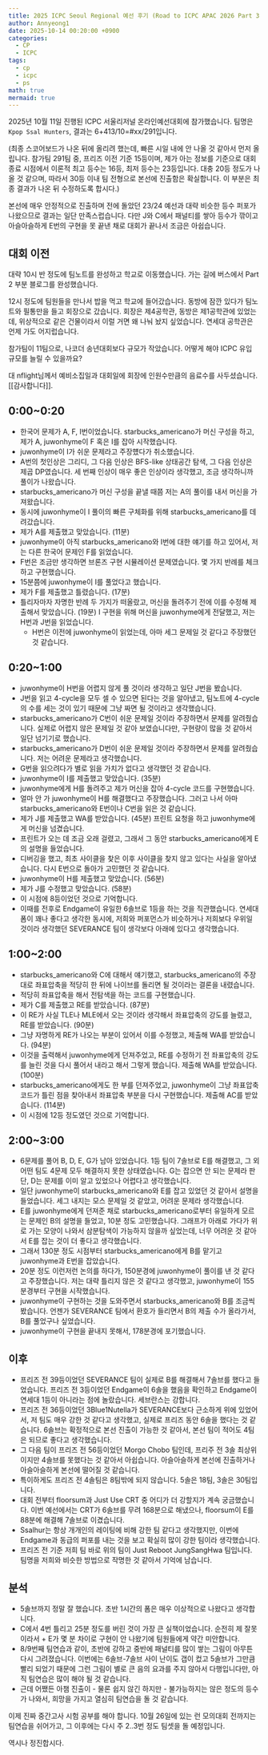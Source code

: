 ```yaml
---
title: 2025 ICPC Seoul Regional 예선 후기 (Road to ICPC APAC 2026 Part 3)
author: Annyeong1
date: 2025-10-14 00:20:00 +0900
categories:
  - CP
  - ICPC
tags:
  - cp
  - icpc
  - ps
math: true
mermaid: true
---
```

2025년 10월 11일 진행된 ICPC 서울리저널 온라인예선대회에 참가했습니다. 팀명은 `Kpop Ssal Hunters`, 결과는 6+413/10=\#xx/291입니다.

(최종 스코어보드가 나온 뒤에 올리려 했는데, 빠른 시일 내에 안 나올 것 같아서 먼저 올립니다. 참가팀 291팀 중, 프리즈 이전 기준 15등이며, 제가 아는 정보를 기준으로 대회 종료 시점에서 이론적 최고 등수는 16등, 최저 등수는 23등입니다. 대충 20등 정도가 나올 것 같으며, 따라서 30등 이내 팀 전형으로 본선에 진출함은 확실합니다. 이 부분은 최종 결과가 나온 뒤 수정하도록 합시다.)

본선에 매우 안정적으로 진출하며 전에 돌았던 23/24 예선과 대략 비슷한 등수 퍼포가 나왔으므로 결과는 일단 만족스럽습니다. 다만 J와 C에서 패널티를 쌓아 등수가 깎이고 아슬아슬하게 E번의 구현을 못 끝낸 채로 대회가 끝나서 조금은 아쉽습니다.

## 대회 이전
대략 10시 반 정도에 팀노트를 완성하고 학교로 이동했습니다. 가는 길에 버스에서 Part 2 부분 블로그를 완성했습니다.

12시 정도에 팀원들을 만나서 밥을 먹고 학교에 들어갔습니다. 동방에 잠깐 있다가 팀노트와 필통만을 들고 회장으로 갔습니다. 회장은 제4공학관, 동방은 제1공학관에 있었는데, 위상적으로 같은 건물이라서 이럴 거면 왜 나눠 놨지 싶었습니다. 연세대 공학관은 언제 가도 어지럽습니다.

참가팀이 11팀으로, 나코더 송년대회보다 규모가 작았습니다. 어떻게 해야 ICPC 유입 규모를 늘릴 수 있을까요?

대 nflight님께서 예비소집일과 대회일에 회장에 인원수만큼의 음료수를 사두셨습니다. \[\[감사합니다\]\].

## 0:00\~0:20
- 한국어 문제가 A, F, I번이었습니다. starbucks_americano가 머신 구성을 하고, 제가 A, juwonhyme이 F 혹은 I를 잡아 시작했습니다. 
- juwonhyme이 I가 쉬운 문제라고 주장헀다가 취소했습니다. 
- A번의 첫인상은 그리디, 그 다음 인상은 BFS-like 상태공간 탐색, 그 다음 인상은 제곱 DP였습니다. 세 번째 인상이 매우 좋은 인상이라 생각했고, 조금 생각하니까 풀이가 나왔습니다.
- starbucks_americano가 머신 구성을 끝낼 때쯤 저는 A의 풀이를 내서 머신을 가져왔습니다.
- 동시에 juwonhyme이 I 풀이의 빠른 구체화를 위해 starbucks_americano를 데려갔습니다.
- 제가 A를 제출했고 맞았습니다. (11분)
- juwonhyme이 아직 starbucks_americano와 I번에 대한 얘기를 하고 있어서, 저는 다른 한국어 문제인 F를 읽었습니다.
- F번은 조금만 생각하면 브론즈 구현 시뮬레이션 문제였습니다. 몇 가지 반례를 체크하고 구현했습니다.
- 15분쯤에 juwonhyme이 I를 풀었다고 했습니다.
- 제가 F를 제출했고 틀렸습니다. (17분)
- 틀리자마자 자명한 반례 두 가지가 떠올랐고, 머신을 돌려주기 전에 이를 수정해 제출해서 맞았습니다. (19분) I 구현을 위해 머신을 juwonhyme에게 전달했고, 저는 H번과 J번을 읽었습니다.
	- H번은 이전에 juwonhyme이 읽었는데, 아마 세그 문제일 것 같다고 주장했던 것 같습니다.

## 0:20\~1:00
- juwonhyme이 H번을 어렵지 않게 풀 것이라 생각하고 일단 J번을 봤습니다.
- J번을 읽고 4-cycle을 모두 셀 수 있으면 된다는 것을 알아냈고, 팀노트에 4-cycle의 수를 세는 것이 있기 때문에 그냥 짜면 될 것이라고 생각했습니다.
- starbucks_americano가 C번이 쉬운 문제일 것이라 주장하면서 문제를 알려줬습니다. 실제로 어렵지 않은 문제일 것 같아 보였습니다만, 구현량이 많을 것 같아서 일단 넘기기로 했습니다.
- starbucks_americano가 D번이 쉬운 문제일 것이라 주장하면서 문제를 알려줬습니다. 저는 어려운 문제라고 생각했습니다.
- G번을 읽으려다가 별로 읽을 가치가 없다고 생각했던 것 같습니다.
- juwonhyme이 I를 제출했고 맞았습니다. (35분)
- juwonhyme에게 H를 돌려주고 제가 머신을 잡아 4-cycle 코드를 구현했습니다.
- 얼마 안 가 juwonhyme이 H를 해결했다고 주장했습니다. 그러고 나서 아마 starbucks_americano와 E번이나 C번을 읽은 것 같습니다.
- 제가 J를 제출했고 WA를 받았습니다. (45분) 프린트 요청을 하고 juwonhyme에게 머신을 넘겼습니다.
- 프린트가 오는 데 조금 오래 걸렸고, 그래서 그 동안 starbucks_americano에게 E의 설명을 들었습니다.
- 디버깅을 했고, 최초 사이클을 찾은 이후 사이클을 찾지 않고 있다는 사실을 알아냈습니다. 다시 E번으로 돌아가 고민했던 것 같습니다.
- juwonhyme이 H를 제출했고 맞았습니다. (56분)
- 제가 J를 수정했고 맞았습니다. (58분)
- 이 시점에 8등이었던 것으로 기억합니다.
- 이때를 전후로 Endgame이 유일한 6솔브로 1등을 하는 것을 직관했습니다. 연세대 폼이 꽤나 좋다고 생각한 동시에, 저희와 퍼포먼스가 비슷하거나 저희보다 우위일 것이라 생각했던 SEVERANCE 팀이 생각보다 아래에 있다고 생각했습니다.

## 1:00\~2:00
- starbucks_americano와 C에 대해서 얘기했고, starbucks_americano의 주장대로 좌표압축을 적당히 한 뒤에 나이브를 돌리면 될 것이라는 결론을 내렸습니다.
- 적당히 좌표압축을 해서 전탐색을 하는 코드를 구현했습니다.
- 제가 C를 제출했고 RE를 받았습니다. (87분)
- 이 RE가 사실 TLE나 MLE에서 오는 것이라 생각해서 좌표압축의 강도를 늘렸고, RE를 받았습니다. (90분)
- 그냥 자명하게 RE가 나오는 부분이 있어서 이를 수정했고, 제출해 WA를 받았습니다. (94분)
- 이것을 출력해서 juwonhyme에게 던져주었고, RE를 수정하기 전 좌표압축의 강도를 늘린 것을 다시 풀어서 내라고 해서 그렇게 했습니다. 제출해 WA를 받았습니다. (100분)
- starbucks_americano에게도 한 부를 던져주었고, juwonhyme이 그냥 좌표압축 코드가 틀린 점을 찾아내서 좌표압축 부분을 다시 구현했습니다. 제출해 AC를 받았습니다. (114분)
- 이 시점에 12등 정도였던 것으로 기억합니다.

## 2:00\~3:00
- 6문제를 풀어 B, D, E, G가 남아 있었습니다. 1등 팀이 7솔브로 E를 해결했고, 그 외 어떤 팀도 4문제 모두 해결하지 못한 상태였습니다. G는 잡으면 안 되는 문제라 판단, D는 문제를 이미 알고 있었으나 어렵다고 생각했습니다.
- 일단 juwonhyme이 starbucks_americano와 E를 잡고 있었던 것 같아서 설명을 들었습니다. 세그 내지는 모스 문제일 것 같았고, 어려운 문제라 생각했습니다.
- E를 juwonhyme에게 던져준 채로 starbucks_americano로부터 유일하게 모르는 문제인 B의 설명을 들었고, 10분 정도 고민했습니다. 그래프가 아래로 가다가 위로 가는 모양이 나와서 삼분탐색이 가능하지 않을까 싶었는데, 너무 어려운 것 같아서 E를 잡는 것이 더 좋다고 생각했습니다.
- 그래서 130분 정도 시점부터 starbucks_americano에게 B를 맡기고 juwonhyme과 E번을 잡았습니다.
- 20분 정도 이런저런 논의를 하다가, 150분경에 juwonhyme이 풀이를 낸 것 같다고 주장했습니다. 저는 대략 틀리지 않은 것 같다고 생각했고, juwonhyme이 155분경부터 구현을 시작했습니다.
- juwonhyme이 구현하는 것을 도와주면서 starbucks_americano와 B를 조금씩 봤습니다. 언젠가 SEVERANCE 팀에서 환호가 들리면서 B의 제출 수가 올라가서, B를 풀었구나 싶었습니다.
- juwonhyme이 구현을 끝내지 못해서, 178분경에 포기했습니다.

## 이후
- 프리즈 전 39등이었던 SEVERANCE 팀이 실제로 B를 해결해서 7솔브를 했다고 들었습니다. 프리즈 전 3등이었던 Endgame이 6솔을 했음을 확인하고 Endgame이 연세대 1등이 아니라는 점에 놀랐습니다. 세브란스는 강합니다.
- 프리즈 전 36등이었던 3Blue1Nutella가 SEVERANCE보다 근소하게 위에 있었어서, 저 팀도 매우 강한 것 같다고 생각했고, 실제로 프리즈 동안 6솔을 했다는 것 같습니다. 6솔브는 확정적으로 본선 진출이 가능한 것 같아서, 본선 팀이 적어도 4팀은 되므로 좋다고 생각했습니다.
- 그 다음 팀이 프리즈 전 56등이었던 Morgo Chobo 팀인데, 프리주 전 3솔 최상위이지만 4솔브를 못했다는 것 같아서 아쉽습니다. 아슬아슬하게 본선에 진출하거나 아슬아슬하게 본선에 떨어질 것 같습니다.
- 특이하게도 프리즈 전 4솔팀은 8팀밖에 되지 않습니다. 5솔은 18팀, 3솔은 30팀입니다.
- 대회 전부터 floorsum과 Just Use CRT 중 어디가 더 강할지가 계속 궁금했습니다. 이번 예선에서는 CRT가 6솔브를 무려 168분으로 해냈으나, floorsum이 E를 88분에 해결해 7솔브로 이겼습니다.
- Ssalhur는 항상 개개인의 레이팅에 비해 강한 팀 같다고 생각했지만, 이번에 Endgame과 동급의 퍼포를 내는 것을 보고 확실히 많이 강한 팀이라 생각했습니다.
- 프리즈 전 기준 저희 팀 바로 위의 팀이 Just Reboot JungSangHwa 팀입니다. 팀명을 저희와 비슷한 방법으로 작명한 것 같아서 기억에 남습니다.

## 분석
- 5솔브까지 정말 잘 했습니다. 초반 1시간의 폼은 매우 이상적으로 나왔다고 생각합니다.
- C에서 4번 틀리고 25분 정도를 버린 것이 가장 큰 실책이었습니다. 순전히 제 잘못이라서 + E가 몇 분 차이로 구현이 안 나왔기에 팀원들에게 약간 미안합니다.
- 8/9번째 팀연습과 같이, 초반에 강하고 중반에 패널티를 많이 쌓는 그림이 아무튼 다시 그려졌습니다. 이번에는 6솔브-7솔브 사이 난이도 갭이 컸고 5솔브가 그만큼 빨리 되었기 때문에 그런 그림이 별로 큰 음의 요과를 주지 않아서 다행입니다만, 아직 팀연습은 많이 해야 될 것 같습니다.
- 근데 어쨌든 아챔 진출이 - 물론 쉽지 않긴 하지만 - 불가능하지는 않은 정도의 등수가 나와서, 희망을 가지고 열심히 팀연습을 돌 것 같습니다.

이제 진짜 중간고사 시험 공부를 해야 합니다. 10월 26일에 있는 런 모의대회 전까지는 팀연습을 쉬어가고, 그 이후에는 다시 주 2..3번 정도 팀셋을 돌 예정입니다.

역시나 정진합시다.
